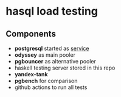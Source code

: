 # hasql load testing

## Components
* **postgresql** started as [service](https://docs.github.com/en/actions/using-containerized-services/creating-postgresql-service-containers)
* **odyssey** as main pooler
* **pgbouncer** as alternative pooler
* haskell testing server stored in this repo
* **yandex-tank**
* **pgbench** for comparison
* github actions to run all tests